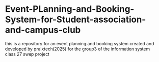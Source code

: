 # Event-PLanning-and-Booking-System-for-Student-association-and-campus-club
this is a repository for an event planning and booking system created and developed by praixtech(2025) for the group3 of the information system class 27 swep project
